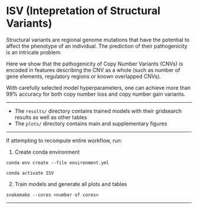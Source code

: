 # ISV (Intepretation of Structural Variants)

Structural variants are regional genome mutations that have the potential to affect
the phenotype of an individual. The prediction of their pathogenicity is
an intricate problem.

Here we show that the pathogenicity of Copy Number Variants (CNVs) is encoded
in features describing the CNV as a whole (such as number of gene elements,
regulatory regions or known overlapped CNVs).

With carefully selected model hyperparameters, one can achieve more than
99% accuracy for both copy number loss and copy number gain variants.

---
- The `results/` directory contains trained models with their gridsearch results as well as other tables
- The `plots/` directory contains main and supplementary figures

---
If attempting to recompute entire workflow, run: 

1. Create conda environment

```
conda env create --file environment.yml 

conda activate ISV
```

2. Train models and generate all plots and tables

```
snakemake --cores <number of cores>
```
---

